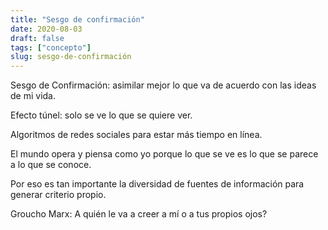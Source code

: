 ```yaml
---
title: "Sesgo de confirmación"
date: 2020-08-03
draft: false
tags: ["concepto"]
slug: sesgo-de-confirmación
---
```

Sesgo de Confirmación: asimilar mejor lo que va de acuerdo con las ideas de mi vida.

Efecto túnel: solo se ve lo que se quiere ver.

Algoritmos de redes sociales para estar más tiempo en línea.

El mundo opera y piensa como yo porque lo que se ve es lo que se parece a lo que se conoce.

Por eso es tan importante la diversidad de fuentes de información para generar criterio propio.

Groucho Marx: A quién le va a creer a mí o a tus propios ojos?
